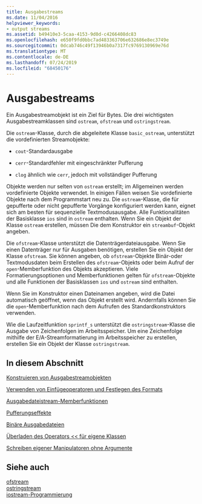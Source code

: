 ```yaml
---
title: Ausgabestreams
ms.date: 11/04/2016
helpviewer_keywords:
- output streams
ms.assetid: b49410e3-5caa-4153-9d0d-c4266408dc83
ms.openlocfilehash: e650f9fd0bbc7ad483363706e632686e8ec3749e
ms.sourcegitcommit: 0dcab746c49f13946b0a7317fc9769130969e76d
ms.translationtype: MT
ms.contentlocale: de-DE
ms.lasthandoff: 07/24/2019
ms.locfileid: "68450176"
---
```

# <a name="output-streams"></a>Ausgabestreams

Ein Ausgabestreamobjekt ist ein Ziel für Bytes. Die drei wichtigsten Ausgabestreamklassen sind `ostream`, `ofstream` und `ostringstream`.

Die `ostream`-Klasse, durch die abgeleitete Klasse `basic_ostream`, unterstützt die vordefinierten Streamobjekte:

- `cout`-Standardausgabe

- `cerr`-Standardfehler mit eingeschränkter Pufferung

- `clog` ähnlich wie `cerr`, jedoch mit vollständiger Pufferung

Objekte werden nur selten von `ostream` erstellt; im Allgemeinen werden vordefinierte Objekte verwendet. In einigen Fällen weisen Sie vordefinierte Objekte nach dem Programmstart neu zu. Die `ostream`-Klasse, die für gepufferte oder nicht gepufferte Vorgänge konfiguriert werden kann, eignet sich am besten für sequenzielle Textmodusausgabe. Alle Funktionalitäten der Basisklasse `ios` sind in `ostream` enthalten. Wenn Sie ein Objekt der Klasse `ostream` erstellen, müssen Die dem Konstruktor ein `streambuf`-Objekt angeben.

Die `ofstream`-Klasse unterstützt die Datenträgerdateiausgabe. Wenn Sie einen Datenträger nur für Ausgaben benötigen, erstellen Sie ein Objekt der Klasse `ofstream`. Sie können angeben, ob `ofstream`-Objekte Binär-oder Textmodusdaten beim Erstellen des `ofstream`-Objekts oder beim Aufruf der `open`-Memberfunktion des Objekts akzeptieren. Viele Formatierungsoptionen und Memberfunktionen gelten für `ofstream`-Objekte und alle Funktionen der Basisklassen `ios` und `ostream` sind enthalten.

Wenn Sie im Konstruktor einen Dateinamen angeben, wird die Datei automatisch geöffnet, wenn das Objekt erstellt wird. Andernfalls können Sie die `open`-Memberfunktion nach dem Aufrufen des Standardkonstruktors verwenden.

Wie die Laufzeitfunktion `sprintf_s` unterstützt die `ostringstream`-Klasse die Ausgabe von Zeichenfolgen im Arbeitsspeicher. Um eine Zeichenfolge mithilfe der E/A-Streamformatierung im Arbeitsspeicher zu erstellen, erstellen Sie ein Objekt der Klasse `ostringstream`.

## <a name="in-this-section"></a>In diesem Abschnitt

[Konstruieren von Ausgabestreamobjekten](../standard-library/constructing-output-stream-objects.md)

[Verwenden von Einfügeoperatoren und Festlegen des Formats](../standard-library/using-insertion-operators-and-controlling-format.md)

[Ausgabedateistream-Memberfunktionen](../standard-library/output-file-stream-member-functions.md)

[Pufferungseffekte](../standard-library/effects-of-buffering.md)

[Binäre Ausgabedateien](../standard-library/binary-output-files.md)

[Überladen des Operators << für eigene Klassen](../standard-library/overloading-the-output-operator-for-your-own-classes.md)

[Schreiben eigener Manipulatoren ohne Argumente](../standard-library/writing-your-own-manipulators-without-arguments.md)

## <a name="see-also"></a>Siehe auch

[ofstream](../standard-library/basic-ofstream-class.md)\
[ostringstream](../standard-library/basic-ostringstream-class.md)\
[iostream-Programmierung](../standard-library/iostream-programming.md)
